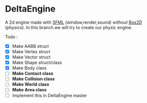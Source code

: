 # DeltaEngine
A 2d engine made with [SFML](https://www.sfml-dev.org/) (window,render,sound) *without* [Box2D](https://box2d.org/) (physics).
In this branch we will try to create our physic engine.

Todo :
- [x] Make AABB struct
- [x] Make Vertex struct
- [x] Make Vector struct
- [x] Make Shape struct/class
- [x] Make Body class
- [ ] **Make Contact class**
- [ ] **Make Collision class**
- [ ] **Make World class**
- [ ] **Make Area class**
- [ ] Implement this in DeltaEngine master
